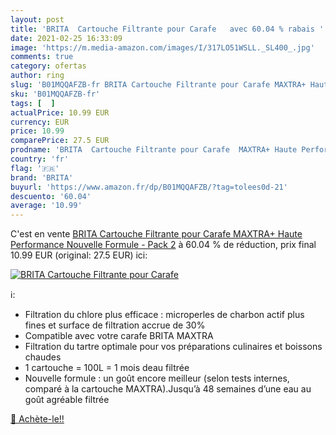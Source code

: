 ```yaml
---
layout: post
title: 'BRITA  Cartouche Filtrante pour Carafe   avec 60.04 % rabais '
date: 2021-02-25 16:33:09
image: 'https://m.media-amazon.com/images/I/317LO51WSLL._SL400_.jpg'
comments: true
category: ofertas
author: ring
slug: 'B01MQQAFZB-fr BRITA Cartouche Filtrante pour Carafe MAXTRA+ Haute...'
sku: 'B01MQQAFZB-fr'
tags: [  ]
actualPrice: 10.99 EUR
currency: EUR
price: 10.99
comparePrice: 27.5 EUR
prodname: 'BRITA  Cartouche Filtrante pour Carafe  MAXTRA+ Haute Performance  Nouvelle Formule  - Pack 2'
country: 'fr'
flag: '🇫🇷'
brand: 'BRITA'
buyurl: 'https://www.amazon.fr/dp/B01MQQAFZB/?tag=tolees0d-21'
descuento: '60.04'
average: '10.99'
---
```


C'est en vente [BRITA  Cartouche Filtrante pour Carafe  MAXTRA+ Haute Performance  Nouvelle Formule  - Pack 2](https://www.amazon.fr/dp/B01MQQAFZB/?tag=tolees0d-21)  à  60.04 % de réduction, prix final  10.99 EUR (original: 27.5 EUR) ici:

[![BRITA  Cartouche Filtrante pour Carafe  ](https://m.media-amazon.com/images/I/317LO51WSLL._SL400_.jpg)](https://www.amazon.fr/dp/B01MQQAFZB/?tag=tolees0d-21)

ℹ️:

- Filtration du chlore plus efficace : microperles de charbon actif plus fines et surface de filtration accrue de 30%
- Compatible avec votre carafe BRITA MAXTRA
- Filtration du tartre optimale pour vos préparations culinaires et boissons chaudes
- 1 cartouche = 100L = 1 mois deau filtrée
- Nouvelle formule : un goût encore meilleur (selon tests internes, comparé à la cartouche MAXTRA).Jusqu’à 48 semaines d’une eau au goût agréable filtrée

[🛒 Achète-le!!](https://www.amazon.fr/dp/B01MQQAFZB/?tag=tolees0d-21)
